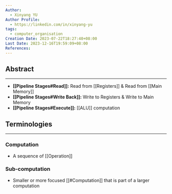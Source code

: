```yaml
---
Author:
  - Xinyang YU
Author Profile:
  - https://linkedin.com/in/xinyang-yu
tags:
  - computer_organisation
Creation Date: 2023-07-22T18:27:40+08:00
Last Date: 2023-12-16T19:59:09+08:00
References: 
---
```

## Abstract
---
- **[[Pipeline Stages#Read]]:** Read from [[Registers]] & Read from [[Main Memory]]
- **[[Pipeline Stages#Write Back]]:** Write to Registers & Write to Main Memory
- **[[Pipeline Stages#Execute]]:** [[ALU]] computation


## Terminologies
---
### Computation
- A sequence of [[Operation]]

### Sub-computation
- Smaller or more focused [[#Computation]] that is part of a larger computation